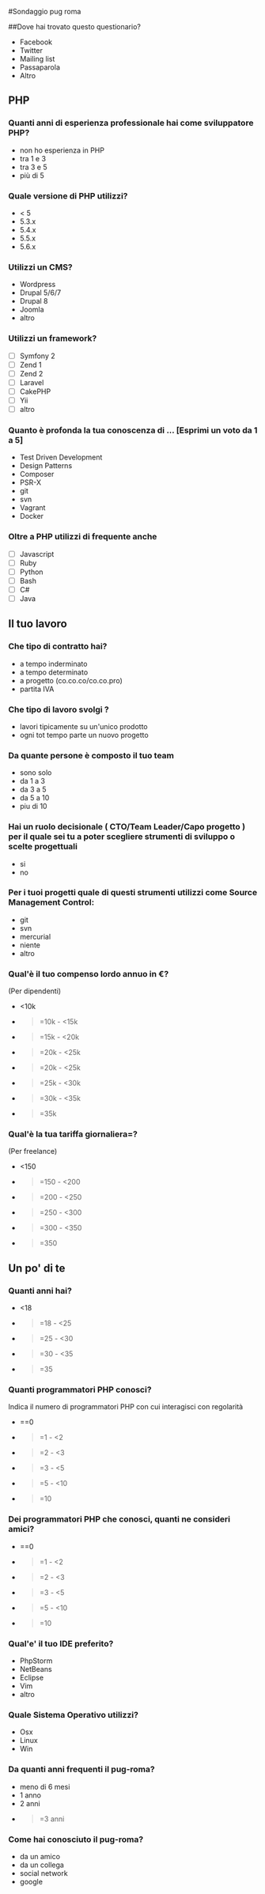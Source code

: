 #Sondaggio pug roma

##Dove hai trovato questo questionario?

- Facebook
- Twitter
- Mailing list
- Passaparola
- Altro

## PHP

### Quanti anni di esperienza professionale hai come sviluppatore PHP?
- non ho esperienza in PHP
- tra 1 e 3
- tra 3 e 5
- più di 5

### Quale versione di PHP utilizzi?
- < 5
- 5.3.x
- 5.4.x
- 5.5.x
- 5.6.x

### Utilizzi un CMS?
- Wordpress
- Drupal 5/6/7
- Drupal 8
- Joomla 
- altro

### Utilizzi un framework?
- [ ] Symfony 2
- [ ] Zend 1
- [ ] Zend 2
- [ ] Laravel
- [ ] CakePHP
- [ ] Yii
- [ ] altro

### Quanto è profonda la tua conoscenza di ... [Esprimi un voto da 1 a 5]
- Test Driven Development
- Design Patterns
- Composer
- PSR-X
- git
- svn
- Vagrant
- Docker

### Oltre a PHP utilizzi di frequente anche 
- [ ] Javascript
- [ ] Ruby
- [ ] Python
- [ ] Bash
- [ ] C#
- [ ] Java 

## Il tuo lavoro
### Che tipo di contratto hai?
- a tempo inderminato
- a tempo determinato
- a progetto (co.co.co/co.co.pro)
- partita IVA

### Che tipo di lavoro svolgi ?
- lavori tipicamente su un'unico prodotto
- ogni tot tempo parte un nuovo progetto 

### Da quante persone è composto il tuo team
- sono solo
- da 1 a 3
- da 3 a 5
- da 5 a 10
- piu di 10

### Hai un ruolo decisionale ( CTO/Team Leader/Capo progetto ) per il quale sei tu a poter scegliere strumenti di sviluppo o scelte progettuali
- si 
- no

### Per i tuoi progetti quale di questi strumenti utilizzi come Source Management Control:
- git
- svn
- mercurial
- niente
- altro

### Qual'è il tuo compenso lordo annuo in €?
(Per dipendenti)
- <10k
- >=10k - <15k
- >=15k - <20k
- >=20k - <25k
- >=20k - <25k
- >=25k - <30k
- >=30k - <35k
- >=35k

### Qual'è la tua tariffa giornaliera=?
(Per freelance)
- <150
- >=150 - <200
- >=200 - <250
- >=250 - <300
- >=300 - <350
- >=350

## Un po' di te
### Quanti anni hai?
- <18
- >=18 - <25
- >=25 - <30
- >=30 - <35
- >=35

### Quanti programmatori PHP conosci?
Indica il numero di programmatori PHP con cui interagisci con regolarità

- ==0
- >=1 - <2
- >=2 - <3
- >=3 - <5
- >=5 - <10
- >=10

### Dei programmatori PHP che conosci, quanti ne consideri amici?
- ==0
- >=1 - <2
- >=2 - <3
- >=3 - <5
- >=5 - <10
- >=10

### Qual'e' il tuo IDE preferito?
- PhpStorm
- NetBeans
- Eclipse
- Vim
- altro

### Quale Sistema Operativo utilizzi?
- Osx
- Linux
- Win

### Da quanti anni frequenti il pug-roma?
- meno di 6 mesi
- 1 anno
- 2 anni
- >=3 anni

### Come hai conosciuto il pug-roma?
- da un amico
- da un collega
- social network
- google
